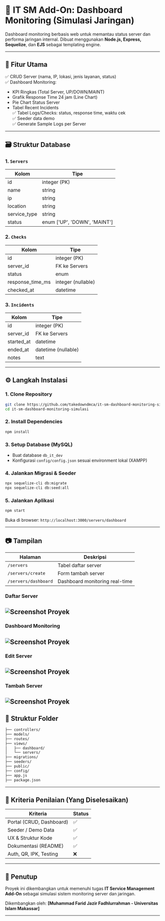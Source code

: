 
# 🚀 IT SM Add-On: Dashboard Monitoring (Simulasi Jaringan)

Dashboard monitoring berbasis web untuk memantau status server dan performa jaringan internal. Dibuat menggunakan **Node.js, Express, Sequelize**, dan **EJS** sebagai templating engine.

---

## 📌 Fitur Utama

✅ CRUD Server (nama, IP, lokasi, jenis layanan, status)  
✅ Dashboard Monitoring:
- KPI Ringkas (Total Server, UP/DOWN/MAINT)
- Grafik Response Time 24 jam (Line Chart)
- Pie Chart Status Server
- Tabel Recent Incidents  
✅ Tabel Logs/Checks: status, response time, waktu cek  
✅ Seeder data demo  
✅ Generate Sample Logs per Server  

---

## 🗃️ Struktur Database

### 1. `Servers`
| Kolom        | Tipe                      |
|--------------|---------------------------|
| id           | integer (PK)              |
| name         | string                    |
| ip           | string                    |
| location     | string                    |
| service_type | string                    |
| status       | enum ['UP', 'DOWN', 'MAINT'] |

### 2. `Checks`
| Kolom            | Tipe             |
|------------------|------------------|
| id               | integer (PK)     |
| server_id        | FK ke Servers    |
| status           | enum             |
| response_time_ms | integer (nullable) |
| checked_at       | datetime         |

### 3. `Incidents`
| Kolom       | Tipe               |
|-------------|--------------------|
| id          | integer (PK)       |
| server_id   | FK ke Servers      |
| started_at  | datetime           |
| ended_at    | datetime (nullable) |
| notes       | text               |

---

## ⚙️ Langkah Instalasi

### 1. Clone Repository

```bash
git clone https://github.com/takedowndmca/it-sm-dashboard-monitoring-simulasi
cd it-sm-dashboard-monitoring-simulasi
````

### 2. Install Dependencies

```bash
npm install
```

### 3. Setup Database (MySQL)

* Buat database `db_it_dev`
* Konfigurasi `config/config.json` sesuai environment lokal (XAMPP)

### 4. Jalankan Migrasi & Seeder

```bash
npx sequelize-cli db:migrate
npx sequelize-cli db:seed:all
```

### 5. Jalankan Aplikasi

```bash
npm start
```

Buka di browser: `http://localhost:3000/servers/dashboard`

---

## 📷 Tampilan

| Halaman              | Deskripsi                      |
| -------------------- | ------------------------------ |
| `/servers`           | Tabel daftar server            |
| `/servers/create`    | Form tambah server             |
| `/servers/dashboard` | Dashboard monitoring real-time |

### Daftar Server
![Screenshot Proyek](screenshots/daftar-server.png)
---
### Dashboard Monitoring
![Screenshot Proyek](screenshots/dashboard-monitoring.png)
---
### Edit Server
![Screenshot Proyek](screenshots/edit-server.png)
---
### Tambah Server
![Screenshot Proyek](screenshots/tambah-server.png)
---

## 📁 Struktur Folder

```bash
├── controllers/
├── models/
├── routes/
├── views/
│   ├── dashboard/
│   └── servers/
├── migrations/
├── seeders/
├── public/
├── config/
├── app.js
├── package.json
```

---

## 🎯 Kriteria Penilaian (Yang Diselesaikan)

| Kriteria                 | Status |
| ------------------------ | ------ |
| Portal (CRUD, Dashboard) | ✅      |
| Seeder / Demo Data       | ✅      |
| UX & Struktur Kode       | ✅      |
| Dokumentasi (README)     | ✅      |
| Auth, QR, IPK, Testing   | ❌      |

---

## 🙏 Penutup

Proyek ini dikembangkan untuk memenuhi tugas **IT Service Management Add-On** sebagai simulasi sistem monitoring server dan jaringan.

Dikembangkan oleh: **\[Muhammad Farid Jazir Fadhlurrahman - Universitas Islam Makassar]**

---
